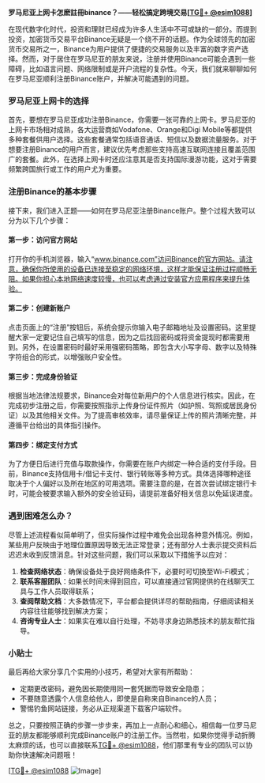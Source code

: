 **罗马尼亚上网卡怎麽註冊binance？——轻松搞定跨境交易[[TG💪+ @esim1088](https://t.me/s/esim1088)]**

在现代数字化时代，投资和理财已经成为许多人生活中不可或缺的一部分。而提到投资，加密货币交易平台Binance无疑是一个绕不开的话题。作为全球领先的加密货币交易所之一，Binance为用户提供了便捷的交易服务以及丰富的数字资产选择。然而，对于居住在罗马尼亚的朋友来说，注册并使用Binance可能会遇到一些障碍，比如语言问题、网络限制或是开户流程的复杂性。今天，我们就来聊聊如何在罗马尼亚顺利注册Binance账户，并解决可能遇到的问题。

### 罗马尼亚上网卡的选择

首先，要想在罗马尼亚成功注册Binance，你需要一张可靠的上网卡。罗马尼亚的上网卡市场相对成熟，各大运营商如Vodafone、Orange和Digi Mobile等都提供多种套餐供用户选择。这些套餐通常包括语音通话、短信以及数据流量服务。对于想要注册Binance的用户而言，建议优先考虑那些支持高速互联网连接且覆盖范围广的套餐。此外，在选择上网卡时还应注意其是否支持国际漫游功能，这对于需要频繁跨国旅行或工作的用户尤为重要。

### 注册Binance的基本步骤

接下来，我们进入正题——如何在罗马尼亚注册Binance账户。整个过程大致可以分为以下几个步骤：

#### 第一步：访问官方网站

打开你的手机浏览器，输入“www.binance.com”访问Binance的官方网站。请注意，确保你所使用的设备已连接至稳定的网络环境，这样才能保证注册过程顺畅无阻。如果你担心本地网络速度较慢，也可以考虑通过安装官方应用程序来提升体验。

#### 第二步：创建新账户

点击页面上的“注册”按钮后，系统会提示你输入电子邮箱地址及设置密码。这里提醒大家一定要记住自己填写的信息，因为之后找回密码或将资金提现时都需要用到。另外，在设置密码时最好采用强密码策略，即包含大小写字母、数字以及特殊字符组合的形式，以增强账户安全性。

#### 第三步：完成身份验证

根据当地法律法规要求，Binance会对每位新用户的个人信息进行核实。因此，在完成初步注册之后，你需要按照指示上传身份证件照片（如护照、驾照或居民身份证）以及其他相关文件。为了提高审核效率，请尽量保证上传的照片清晰完整，并遵循平台给出的具体指引操作。

#### 第四步：绑定支付方式

为了方便日后进行充值与取款操作，你需要在账户内绑定一种合适的支付手段。目前，Binance支持信用卡/借记卡支付、银行转账等多种方式。具体选择哪种途径取决于个人偏好以及所在地区的可用选项。需要注意的是，在首次尝试绑定银行卡时，可能会被要求输入额外的安全验证码，请提前准备好相关信息以免延误进度。

### 遇到困难怎么办？

尽管上述流程看似简单明了，但实际操作过程中难免会出现各种意外情况。例如，某些用户反映由于地理位置原因导致无法正常登录；还有部分人士表示提交资料后迟迟未收到反馈消息。针对这些问题，我们可以采取以下措施予以应对：

1. **检查网络状态**：确保设备处于良好网络条件下，必要时可切换至Wi-Fi模式；
2. **联系客服团队**：如果长时间未得到回应，可以直接通过官网提供的在线聊天工具与工作人员取得联系；
3. **查阅帮助文档**：大多数情况下，平台都会提供详尽的帮助指南，仔细阅读相关内容往往能够找到解决方案；
4. **咨询专业人士**：如果实在难以自行处理，不妨寻求身边熟悉技术的朋友帮忙指导。

### 小贴士

最后再给大家分享几个实用的小技巧，希望对大家有所帮助：
- 定期更改密码，避免因长期使用同一套凭据而导致安全隐患；
- 不要随意透露个人信息给他人，即使是自称来自Binance的人员；
- 警惕钓鱼网站链接，务必从正规渠道下载客户端软件。

总之，只要按照正确的步骤一步步来，再加上一点耐心和细心，相信每一位罗马尼亚的朋友都能够顺利完成Binance账户的注册工作。当然啦，如果你觉得手动折腾太麻烦的话，也可以直接联系[TG💪+ @esim1088](https://t.me/s/esim1088)，他们那里有专业的团队可以协助你快速解决问题哦！

[[TG💪+ @esim1088](https://t.me/s/esim1088) ![Image](https://i.postimg.cc/4NQfJmqS/Snipaste-2025-05-13-00-14-12.png)]